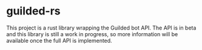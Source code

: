 # guilded-rs

This project is a rust library wrapping the Guilded bot API. The API is in beta and this library is still a work in progress, so more information will be available once the full API is implemented.
